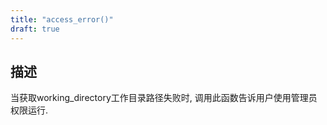 ```yaml
---
title: "access_error()"
draft: true
---
```

## 描述
当获取working_directory工作目录路径失败时, 调用此函数告诉用户使用管理员权限运行.